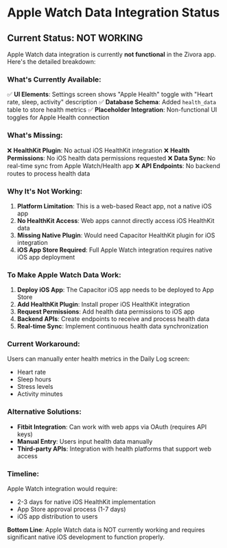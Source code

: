 # Apple Watch Data Integration Status

## Current Status: **NOT WORKING**

Apple Watch data integration is currently **not functional** in the Zivora app. Here's the detailed breakdown:

### What's Currently Available:
✅ **UI Elements**: Settings screen shows "Apple Health" toggle with "Heart rate, sleep, activity" description
✅ **Database Schema**: Added `health_data` table to store health metrics
✅ **Placeholder Integration**: Non-functional UI toggles for Apple Health connection

### What's Missing:
❌ **HealthKit Plugin**: No actual iOS HealthKit integration
❌ **Health Permissions**: No iOS health data permissions requested
❌ **Data Sync**: No real-time sync from Apple Watch/Health app
❌ **API Endpoints**: No backend routes to process health data

### Why It's Not Working:
1. **Platform Limitation**: This is a web-based React app, not a native iOS app
2. **No HealthKit Access**: Web apps cannot directly access iOS HealthKit data
3. **Missing Native Plugin**: Would need Capacitor HealthKit plugin for iOS integration
4. **iOS App Store Required**: Full Apple Watch integration requires native iOS app deployment

### To Make Apple Watch Data Work:
1. **Deploy iOS App**: The Capacitor iOS app needs to be deployed to App Store
2. **Add HealthKit Plugin**: Install proper iOS HealthKit integration
3. **Request Permissions**: Add health data permissions to iOS app
4. **Backend APIs**: Create endpoints to receive and process health data
5. **Real-time Sync**: Implement continuous health data synchronization

### Current Workaround:
Users can manually enter health metrics in the Daily Log screen:
- Heart rate
- Sleep hours
- Stress levels
- Activity minutes

### Alternative Solutions:
- **Fitbit Integration**: Can work with web apps via OAuth (requires API keys)
- **Manual Entry**: Users input health data manually
- **Third-party APIs**: Integration with health platforms that support web access

### Timeline:
Apple Watch integration would require:
- 2-3 days for native iOS HealthKit implementation
- App Store approval process (1-7 days)
- iOS app distribution to users

**Bottom Line**: Apple Watch data is NOT currently working and requires significant native iOS development to function properly.